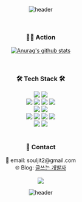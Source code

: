 
<div align="center">
	
![header](https://capsule-render.vercel.app/api?type=slice&color=auto&height=200&section=header&text=new Developer("wooyounggggg");&fontSize=50&descAlign=20&customColorList=0)


<br/>

<div align="center">
	<h3>👨‍💻 Action</h3>
</div>
	
[![Anurag's github stats](https://github-readme-stats.vercel.app/api?username=wooyounggggg&theme=react)](https://github.com/anuraghazra/github-readme-stats)

</div>

<br/>

<div align="center">
	<h3>🛠️ Tech Stack 🛠️</h3>
</div>
<div align="center">
	<img src="https://img.shields.io/badge/Java-007396?style=flat-square&logo=Java&logoColor=white"/> 
	<img src="https://img.shields.io/badge/Spring Boot-6DB33F?style=flat-square&logo=Spring Boot&logoColor=white"/>
	<br/>
	<img src="https://img.shields.io/badge/HTML-E34F26?style=flat-square&logo=HTML5&logoColor=white"/>
	<img src="https://img.shields.io/badge/CSS-1572B6?style=flat-square&logo=CSS3&logoColor=white"/>
	<img src="https://img.shields.io/badge/Java Script-F7DF1E?style=flat-square&logo=JavaScript&logoColor=white"/>
	<img src="https://img.shields.io/badge/React Native-61DAFB?style=flat-square&logo=React&logoColor=white"/>
	<br/>
	<img src="https://img.shields.io/badge/MySQL-4479A1?style=flat-square&logo=MySQL&logoColor=white"/>
	<img src="https://img.shields.io/badge/JUnit-25A162?style=flat-square&logo=JUnit5&logoColor=white"/>
	<br/>
	<img src="https://img.shields.io/badge/AWS-232F3E?style=flat-square&logo=Amazon AWS&logoColor=white"/>
	<img src="https://img.shields.io/badge/Jenkins-D24939?style=flat-square&logo=Jenkins&logoColor=white"/>
	<img src="https://img.shields.io/badge/Nginx-009639?style=flat-square&logo=NGINX&logoColor=white"/>
	<img src="https://img.shields.io/badge/Docker-2496ED?style=flat-square&logo=Docker&logoColor=white"/>
	<br/>
	<img src="https://img.shields.io/badge/IntelliJ-000000?style=flat-square&logo=IntelliJ IDEA&logoColor=white"/>
	<img src="https://img.shields.io/badge/Visual Studio Code-007ACC?style=flat-square&logo=Visual Studio Code&logoColor=white"/>
</div>

<br/>

<div align="center">
	<h3>📲 Contact</h3>
	📧 email: souljit2@gmail.com<br/>
	🌐 Blog: <a href="https://souljit2.tistory.com/">글쓰는 개발자</a>
	
</div>

<br/>

<div align="center">
	<a href="https://hits.seeyoufarm.com">
		<img src="https://hits.seeyoufarm.com/api/count/incr/badge.svg?url=https%3A%2F%2Fgithub.com%2Fwooyounggggg%2Fhit-counter&count_bg=%2379C83D&title_bg=%23555555&icon=&icon_color=%23E7E7E7&title=hits&edge_flat=false"/>
	</a>
		
![header](https://capsule-render.vercel.app/api?type=slice&color=auto&height=200&section=footer&fontSize=50&descAlign=20&customColorList=0)

</div>
